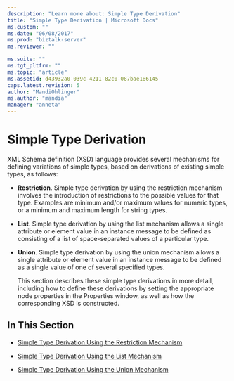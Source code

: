 ```yaml
---
description: "Learn more about: Simple Type Derivation"
title: "Simple Type Derivation | Microsoft Docs"
ms.custom: ""
ms.date: "06/08/2017"
ms.prod: "biztalk-server"
ms.reviewer: ""

ms.suite: ""
ms.tgt_pltfrm: ""
ms.topic: "article"
ms.assetid: d43932a0-039c-4211-82c0-087bae186145
caps.latest.revision: 5
author: "MandiOhlinger"
ms.author: "mandia"
manager: "anneta"
---
```

# Simple Type Derivation
XML Schema definition (XSD) language provides several mechanisms for defining variations of simple types, based on derivations of existing simple types, as follows:  
  
- **Restriction**. Simple type derivation by using the restriction mechanism involves the introduction of restrictions to the possible values for that type. Examples are minimum and/or maximum values for numeric types, or a minimum and maximum length for string types.  
  
- **List**. Simple type derivation by using the list mechanism allows a single attribute or element value in an instance message to be defined as consisting of a list of space-separated values of a particular type.  
  
- **Union**. Simple type derivation by using the union mechanism allows a single attribute or element value in an instance message to be defined as a single value of one of several specified types.  
  
  This section describes these simple type derivations in more detail, including how to define these derivations by setting the appropriate node properties in the Properties window, as well as how the corresponding XSD is constructed.  
  
## In This Section  
  
-   [Simple Type Derivation Using the Restriction Mechanism](../core/simple-type-derivation-using-the-restriction-mechanism.md)  
  
-   [Simple Type Derivation Using the List Mechanism](../core/simple-type-derivation-using-the-list-mechanism.md)  
  
-   [Simple Type Derivation Using the Union Mechanism](../core/simple-type-derivation-using-the-union-mechanism.md)
